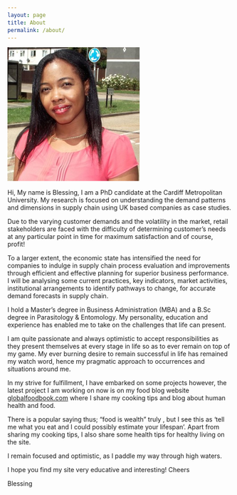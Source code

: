 ```yaml
---
layout: page
title: About
permalink: /about/
---
```


![Blessing Okpala](/img/me.jpg)

Hi,
My name is Blessing, I am a PhD candidate at the Cardiff Metropolitan University.  My research is focused on understanding the demand patterns and dimensions in supply chain using UK based companies as case studies.

Due to the varying customer demands and the volatility in the market,
retail stakeholders are faced with the difficulty of determining customer’s
needs at any particular point in time for maximum satisfaction and
of course, profit!

To a larger extent, the economic state has intensified the need for companies to indulge in supply chain process evaluation and improvements through efficient and effective planning for superior business performance. I will be analysing some current practices, key indicators, market activities, institutional arrangements to identify pathways to change, for accurate demand forecasts in supply chain.

I hold a Master’s degree in Business Administration (MBA) and a B.Sc degree in Parasitology & Entomology. My personality, education and experience has enabled me to take on the challenges that life can present.

I am quite passionate and always optimistic to accept responsibilities as they present themselves at every stage in life so as to ever remain on top of my game. My ever burning desire to remain successful in life has remained my watch word,  hence my pragmatic approach to occurrences  and situations around me.

In my strive for fulfillment, I have embarked on some projects however, the latest project I am working on now is on my food blog website [globalfoodbook.com](http://globalfoodbook.com) where I share my cooking tips and blog about human health and food.

There is a popular saying thus;  “food is wealth” truly , but I see this as ‘tell me what you eat and I could possibly estimate your lifespan’. Apart from sharing my cooking tips, I also share some health tips for healthy living on the site.

I remain focused and optimistic, as I paddle my way through high waters.

I hope you find my site very educative and interesting!
Cheers

Blessing

